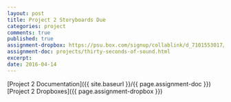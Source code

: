 ```yaml
---
layout: post
title: Project 2 Storyboards Due
categories: project
comments: true
published: true
assignment-dropbox: https://psu.box.com/signup/collablink/d_7101553017/386ea38d09c2b
assignment-doc: projects/thirty-seconds-of-sound.html
excerpt: 
date: 2016-04-14
---
```


[Project 2 Documentation]({{ site.baseurl }}/{{ page.assignment-doc }})  
[Project 2 Dropboxes]({{ page.assignment-dropbox }})
